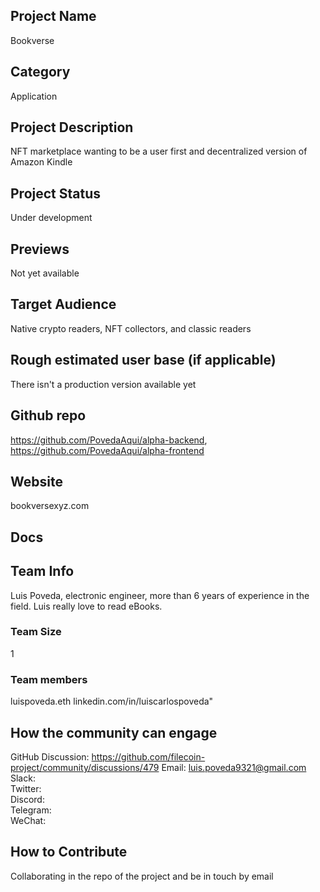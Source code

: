 ## Project Name <!-- Add your project name here with format "Project Name"-->
Bookverse
## Category 
<!--developer tooling, application, wallet, infrastructure, etc-->
Application
## Project Description
<!--Describe your project in a few sentences. -->
NFT marketplace wanting to be a user first and decentralized version of Amazon Kindle
## Project Status
<!--brainstorming, fundraising, under development, beta, shipped, etc-->
Under development
## Previews
<!--Add some screenshots to give a preview of your product-->
Not yet available
## Target Audience
<!--Describe who will be your project's users-->
Native crypto readers, NFT collectors, and classic readers
## Rough estimated user base (if applicable)
<!--How many users do you have right now?-->
There isn't a production version available yet
## Github repo
<!--Attach a link to your GitHub repo if it's OSS-->
https://github.com/PovedaAqui/alpha-backend, https://github.com/PovedaAqui/alpha-frontend
## Website
<!--Link your website if available-->
bookversexyz.com
## Docs
<!--Including a link to your project docs!-->
## Team Info
<!-- Introduce your amazing team - how many team members are working on this project and who are they?-->
Luis Poveda, electronic engineer, more than 6 years of experience in the field. Luis really love to read eBooks.
### Team Size  
1
### Team members  
luispoveda.eth
linkedin.com/in/luiscarlospoveda"
## How the community can engage
GitHub Discussion: <!--Start a disucssion with the community here: https://github.com/filecoin-project/community/discussions/new and attach the link!-->
https://github.com/filecoin-project/community/discussions/479
Email: luis.poveda9321@gmail.com
Slack:  
Twitter:  
Discord:  
Telegram:  
WeChat: 
## How to Contribute
<!--How can the community contribute to your project?-->
Collaborating in the repo of the project and be in touch by email
